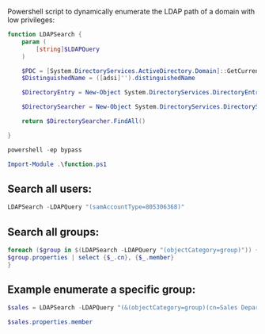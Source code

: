 Powershell script to dynamically enumerate the LDAP path of a domain with low privileges:
```powershell
function LDAPSearch {
    param (
        [string]$LDAPQuery
    )

    $PDC = [System.DirectoryServices.ActiveDirectory.Domain]::GetCurrentDomain().PdcRoleOwner.Name
    $DistinguishedName = ([adsi]'').distinguishedName

    $DirectoryEntry = New-Object System.DirectoryServices.DirectoryEntry("LDAP://$PDC/$DistinguishedName")

    $DirectorySearcher = New-Object System.DirectoryServices.DirectorySearcher($DirectoryEntry, $LDAPQuery)

    return $DirectorySearcher.FindAll()

}
```
```powershell
powershell -ep bypass
```
```powershell
Import-Module .\function.ps1
```
## Search all users:
```powershell
LDAPSearch -LDAPQuery "(samAccountType=805306368)"
```
## Search all groups:
```powershell
foreach ($group in $(LDAPSearch -LDAPQuery "(objectCategory=group)")) {
$group.properties | select {$_.cn}, {$_.member}
}
```
## Example enumerate a specific group:
```powershell
$sales = LDAPSearch -LDAPQuery "(&(objectCategory=group)(cn=Sales Department))"
```
```powershell
$sales.properties.member
```
